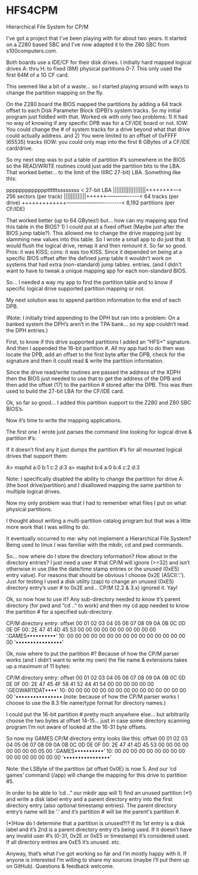 # HFS4CPM
 Hierarchical File System for CP/M

I've got a project that I've been playing with for about two years. It started on a Z280 based SBC and I've now adapted it to the Z80 SBC from s100computers.com.

Both boards use a IDE/CF for their disk drives. I initially hard mapped logical drives A: thru H: to fixed (8M) physical partitions 0-7. This only used the first 64M of a 1G CF card.

This seemed like a bit of a waste… so I started playing around with ways to change the partition mapping on the fly.

On the Z280 board the BIOS mapped the partitions by adding a 64 track offset to each Disk Parameter Block (DPB)’s system tracks. So my initial program just fiddled with that. Worked ok with only two problems: 1) It had no way of knowing if any specific DPB was for a CF/IDE board or not. IOW: You could change the # of system tracks for a drive beyond what that drive could actually address. and 2) You were limited to an offset of 0xFFFF (65535) tracks (IOW: you could only map into the first 8 GBytes of a CF/IDE card/drive.

So my next step was to put a table of partition #’s somewhere in the BIOS so the READ/WRITE routines could just add the partition bits to the LBA. That worked better… to the limit of the (IIRC 27-bit) LBA. Something like this:

pppppppppppppttttttssssssss < 27-bit LBA
|||||||||||||||||||++++++++—< 256 sectors (per track)
|||||||||||||++++++————-----< 64 tracks (per drive)
+++++++++++++———————--------< 8,192 partitions (per CF/IDE)

That worked better (up to 64 GBytes!) but… how can my mapping app find this table in the BIOS? 1) I could put at a fixed offset (Maybe just after the BIOS jump table?). This allowed me to change the drive mapping just by slamming new values into this table. So I wrote a small app to do just that. It would flush the logical drive, remap it and then remount it. So far so good. Pros: it was KISS; cons: it was too KISS. Since it depended on being at a specific BIOS offset after the defined jump table it wouldn't work on systems that had extra (non-standard) jump tables. entries. (and I didn't want to have to tweak a unique mapping app for each non-standard BIOS.

So… I needed a way my app to find the partition table and to know if specific logical drive supported partition mapping or not.

My next solution was to append partition information to the end of each DPB.

(Note: I initially tried appending to the DPH but ran into a problem: On a banked system the DPH’s aren’t in the TPA bank… so my app couldn’t read the DPH entries.)

First, to know if this drive supported partitions I added an “HFS+” signature. And then I appended the 16-bit partition #. All my app had to do then was locate the DPB, add an offset to the first byte after the DPB, check for the signature and then it could read & write the partition information.

Since the drive read/write routines are passed the address of the XDPH then the BIOS just needed to use that to get the address of the DPB and then add the offset (17) to the partition # stored after the DPB. This was then used to build the 27-bit LBA for the CF/IDE card.

Ok, so far so good… I added this partition support to the Z280 and Z80 SBC BIOS’s.

Now it’s time to write the mapping applications.

The first one I wrote just parses the command line looking for logical drive & partition #’s:

If it doesn’t find any it just dumps the partition #’s for all mounted logical drives that support them:

A> maphd
a:0 b:1 c:2 d:3
a> maphd b:4
a:0 b:4 c:2 d:3

Note: I specifically disabled the ability to change the partition for drive A: (the boot drive/partition) and I disallowed mapping the same partition to multiple logical drives.

Now my only problem was that I had to remember what files I put on what physical partitions.

I thought about writing a multi-partition catalog program but that was a little more work that I was willing to do.

It eventually occurred to me: why not implement a Hierarchical File System? Being used to linux I was familiar with the mkdir, cd and pwd commands.

So… now where do I store the directory information? How about in the directory entries? I just need a user # that CP/M will ignore (>=32) and isn’t otherwise in use (like the date/time stamp entries or the unused (0xE5) entry value). For reasons that should be obvious I choose 0x2E (ASCII:’.’). Just for testing I used a disk utility (zap) to change an unused (0xE5) directory entry’s user # to 0x2E and… CP/M (2.2 & 3.x) ignored it. Yay!

Ok, so now how to use it? Any sub-directory needed to know it’s parent directory (for pwd and “cd ..” to work) and then my cd app needed to know the partition # for a specified sub-directory.

CP/M directory entry:
offset 00 01 02 03 04 05 06 07 08 09 0A 0B 0C 0D 0E 0F
00:    2E 47 41 4D 45 53 00 00 00 00 00 00 00 00 00 00 ‘.GAMES••••••••••’
10:    00 00 00 00 00 00 00 00 00 00 00 00 00 00 00 00 ‘••••••••••••••••'

Ok, now where to put the partition #? Because of how the CP/M parser works (and I didn’t want to write my own) the file name & extensions takes up a maximum of 11 bytes:

CP/M directory entry:
offset 00 01 02 03 04 05 06 07 08 09 0A 0B 0C 0D 0E 0F
00:    2E 47 45 4F 58 41 52 44 41 54 00 00 00 00 00 00 ‘.GEOWAR11DAT••••’
10:    00 00 00 00 00 00 00 00 00 00 00 00 00 00 00 00 ‘••••••••••••••••
(note: because of how the CP/M parser works I choose to use the 8.3 file name/type format for directory names.)

I could put the 16-bit partition # pretty much anywhere else… but arbitrarily choose the two bytes at offset 14-15… just in case some directory scanning program I’m not aware of looked at the 16-31 byte offsets.

So now my GAMES CP/M directory entry looks like this:
offset 00 01 02 03 04 05 06 07 08 09 0A 0B 0C 0D 0E 0F
00:    2E 47 41 4D 45 53 00 00 00 00 00 00 00 00 05 00 ‘.GAMES••••••••••’
10:    00 00 00 00 00 00 00 00 00 00 00 00 00 00 00 00 ‘••••••••••••••••'

Note: the LSByte of the partition (at offset 0x0E) is now 5. And our ‘cd games’ command (/app) will change the mapping for this drive to partition #5.

In order to be able to ‘cd ..” our mkdir app will 1) find an unused partition (*!) and write a disk label entry and a parent directory entry into the first directory entry (also optional timestamp entries). The parent directory entry’s name will be ‘.’ and it’s partition # will be the parent's partition #.

(*)How do I determine that a partition is unused?!? If its 1st entry is a disk label and it’s 2nd is a parent directory entry it’s being used. If it doesn’t have any invalid user #’s (0-31, 0x2E or 0xE5 or timestamp) it’s considered used. If all directory entries are 0xE5 it’s unused. etc.

Anyway, that’s what I’ve got working so far and I’m mostly happy with it. If anyone is interested I’m willing to share my sources (maybe I’ll put them up on GitHub). Questions & feedback welcome.
